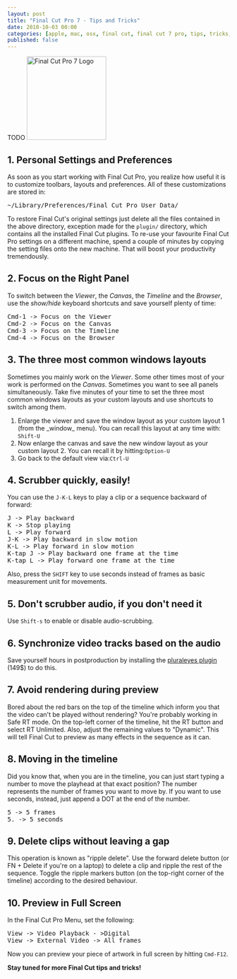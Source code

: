```yaml
---
layout: post
title: "Final Cut Pro 7 - Tips and Tricks"
date: 2010-10-03 00:00
categories: [apple, mac, osx, final cut, final cut 7 pro, tips, tricks, video editing]
published: false
---
```

TODO
<a href="http://aloiroberto.files.wordpress.com/2010/10/finalcut.jpg"><img class="aligncenter size-full wp-image-370" title="Final Cut Pro 7" src="http://aloiroberto.files.wordpress.com/2010/10/finalcut.jpg" alt="Final Cut Pro 7 Logo" width="180" height="189" /></a></p>

<h2>1. Personal Settings and Preferences</h2>

As soon as you start working with Final Cut Pro, you realize how
useful it is to customize toolbars, layouts and preferences.
All of these customizations are stored in:

<pre>
~/Library/Preferences/Final Cut Pro User Data/
</pre>

To restore Final Cut's original settings just delete all the files
contained in the above directory, exception made for
the <code>plugin/</code> directory, which contains all the installed
Final Cut plugins. To re-use your favourite Final Cut Pro settings on a
different machine, spend a couple of minutes by copying the setting files
onto the new machine. That will boost your productivity tremendously.

<h2>2. Focus on the Right Panel</h2>

To switch between the _Viewer_, the _Canvas_, the _Timeline_ and the _Browser_, use the _show/hide_ keyboard shortcuts and save yourself plenty of time:

<pre>
Cmd-1 -&gt; Focus on the Viewer
Cmd-2 -&gt; Focus on the Canvas
Cmd-3 -&gt; Focus on the Timeline
Cmd-4 -&gt; Focus on the Browser
</pre>

<h2>3. The three most common windows layouts</h2>

Sometimes you mainly work on the _Viewer_. Some other times most of your work
is performed on the _Canvas_. Sometimes you want to see all panels simultaneously. Take five minutes of your time to set the three most common windows layouts as your custom layouts and use shortcuts to switch among them.

<ol>
  <li>Enlarge the viewer and save the window layout as your custom layout 1 (from the _window_ menu). You can recall this layout at any time with: <code>Shift-U</code></li>
  <li>Now enlarge the canvas and save the new window layout as your custom layout 2. You can recall it by hitting:<code>Option-U</code></li>
  <li>Go back to the default view via:<code>Ctrl-U</code></li>
</ol>

<h2>4. Scrubber quickly, easily!</h2>

You can use the <code>J-K-L</code> keys to play a clip or a sequence
backward of forward:

<pre>
J -&gt; Play backward
K -&gt; Stop playing
L -&gt; Play forward
J-K -&gt; Play backward in slow motion
K-L -&gt; Play forward in slow motion
K-tap J -&gt; Play backward one frame at the time
K-tap L -&gt; Play forward one frame at the time
</pre>

Also, press the <code>SHIFT</code> key to use seconds instead of frames as basic measurement unit for movements.

<h2>5. Don't scrubber audio, if you don't need it</h2>

Use <code>Shift-s</code> to enable or disable audio-scrubbing.

<h2>6. Synchronize video tracks based on the audio</h2>

Save yourself hours in postproduction by installing the <a title="Final Cut Plural Eyes Plugin" href="http://www.singularsoftware.com/pluraleyes.html" target="_blank">pluraleyes plugin</a> (149$) to do this.

<h2>7. Avoid rendering during preview</h2>

Bored about the red bars on the top of the timeline which inform you
that the video can't be played without rendering? You're probably
working in Safe RT mode. On the top-left corner of the timeline, hit
the RT button and select RT Unlimited. Also, adjust the remaining
values to "Dynamic". This will tell Final Cut to preview as many
effects in the sequence as it can.

<h2>8. Moving in the timeline</h2>

Did you know that, when you are in the timeline, you can just start
typing a number to move the playhead at that exact position? The
number represents the number of frames you want to move by. If you
want to use seconds, instead, just append a DOT at the end of the
number.

<pre>
5 -&gt; 5 frames
5. -&gt; 5 seconds
</pre>

<h2>9. Delete clips without leaving a gap</h2>

This operation is known as "ripple delete". Use the forward delete
button (or FN + Delete if you're on a laptop) to delete a clip and
ripple the rest of the sequence. Toggle the ripple markers button (on
the top-right corner of the timeline) according to the desired
behaviour.


<h2>10. Preview in Full Screen</h2>

In the Final Cut Pro Menu, set the following:

<pre>
View -&gt; Video Playback - &gt;Digital
View -&gt; External Video -&gt; All frames
</pre>

Now you can preview your piece of artwork in full screen by hitting <code>Cmd-F12</code>.

<strong>Stay tuned for more Final Cut tips and tricks!</strong>
